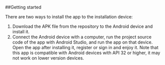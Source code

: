 ##Getting started

There are two ways to install the app to the installation device: 
1. Download the APK file from the repository to the Android device and install it. 
2. Connect the Android device with a computer, run the project source code of the app with Android Studio, and run the app on that device.
Open the app after installing it, register or sign in and enjoy it. 
Note that this app is compatible with Android devices with API 32 or higher, it may not work on lower version devices.
